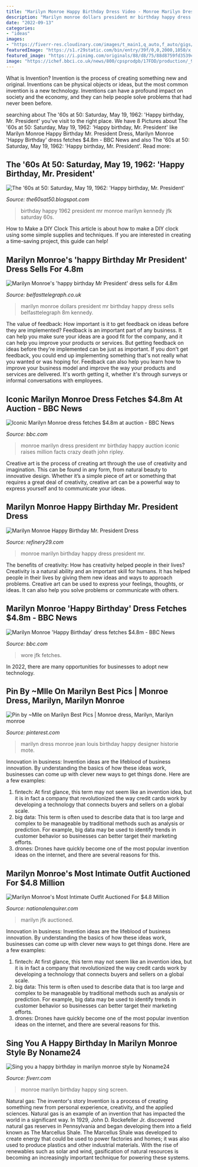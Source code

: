 ```yaml
---
title: "Marilyn Monroe Happy Birthday Dress Video - Monroe Marilyn Dress President Mr Birthday Happy Auction Iconic Raises Million Facts Crazy Death John Ripley"
description: "Marilyn monroe dollars president mr birthday happy dress sells belfasttelegraph 8m kennedy"
date: "2022-09-13"
categories:
- "ideas"
images:
- "https://fiverr-res.cloudinary.com/images/t_main1,q_auto,f_auto/gigs/2247500/original/marilyn-monroe/sing-you-a-happy-birthday-in-marilyn-monroe-style.jpg"
featuredImage: "https://s1.r29static.com/bin/entry/39f/0,0,2000,1050/x,80/1650255/image.jpg"
featured_image: "https://i.pinimg.com/originals/88/d8/75/88d8759fd3539cc8e82aa14688549d6c.jpg"
image: "https://ichef.bbci.co.uk/news/800/cpsprodpb/17FDD/production/_92496289_mediaitem92496286.jpg"
---
```



What is Invention?
Invention is the process of creating something new and original. Inventions can be physical objects or ideas, but the most common invention is a new technology. Inventions can have a profound impact on society and the economy, and they can help people solve problems that had never been before.

	

		
searching about The &#039;60s at 50: Saturday, May 19, 1962: &#039;Happy birthday, Mr. President&#039; you've visit to the right place. We have 8 Pictures about The &#039;60s at 50: Saturday, May 19, 1962: &#039;Happy birthday, Mr. President&#039; like Marilyn Monroe Happy Birthday Mr. President Dress, Marilyn Monroe &#039;Happy Birthday&#039; dress fetches $4.8m - BBC News and also The &#039;60s at 50: Saturday, May 19, 1962: &#039;Happy birthday, Mr. President&#039;. Read more:
		
    
## The &#039;60s At 50: Saturday, May 19, 1962: &#039;Happy Birthday, Mr. President&#039;

<img loading=lazy src="http://4.bp.blogspot.com/-lJFD6-OGq9U/T7TW-_W2c-I/AAAAAAAAATI/eP7T8qXCYLY/s320/marilyn-monroe-happy-birthday-jfk-sized.jpg" onerror="this.onerror=null;this.src='https://tse1.mm.bing.net/th?id=OIP.AEQ-agdg3Ooktt8dD7O18wAAAA&amp;pid=15.1';" alt="The &#039;60s at 50: Saturday, May 19, 1962: &#039;Happy birthday, Mr. President&#039;">

_Source: the60sat50.blogspot.com_

>birthday happy 1962 president mr monroe marilyn kennedy jfk saturday 60s. 

	

How to Make a DIY Clock
This article is about how to make a DIY clock using some simple supplies and techniques. If you are interested in creating a time-saving project, this guide can help!

    
## Marilyn Monroe&#039;s &#039;happy Birthday Mr President&#039; Dress Sells For 4.8m

<img loading=lazy src="https://cdn-03.belfasttelegraph.co.uk/entertainment/news/article35225710.ece/a705f/AUTOCROP/w620h342/PANews BT_P-1dc0c63d-13d3-4af8-ab00-98d8310cd9ce_I1.jpg" onerror="this.onerror=null;this.src='https://tse4.mm.bing.net/th?id=OIP.1mZYoJ2gk6LQH2TcYM9huAHaEF&amp;pid=15.1';" alt="Marilyn Monroe&#039;s &#039;happy birthday Mr President&#039; dress sells for 4.8m">

_Source: belfasttelegraph.co.uk_

>marilyn monroe dollars president mr birthday happy dress sells belfasttelegraph 8m kennedy. 

	

The value of feedback: How important is it to get feedback on ideas before they are implemented?
Feedback is an important part of any business. It can help you make sure your ideas are a good fit for the company, and it can help you improve your products or services. But getting feedback on ideas before they're implemented can be just as important. If you don't get feedback, you could end up implementing something that's not really what you wanted or was hoping for. Feedback can also help you learn how to improve your business model and improve the way your products and services are delivered. It's worth getting it, whether it's through surveys or informal conversations with employees.

    
## Iconic Marilyn Monroe Dress Fetches $4.8m At Auction - BBC News

<img loading=lazy src="https://ichef.bbci.co.uk/news/1024/branded_news/12D27/production/_92559077_mediaitem92559074.jpg" onerror="this.onerror=null;this.src='https://tse1.mm.bing.net/th?id=OIP.Zq_tEtTawmZsouxRgS_6kgHaEK&amp;pid=15.1';" alt="Iconic Marilyn Monroe dress fetches $4.8m at auction - BBC News">

_Source: bbc.com_

>monroe marilyn dress president mr birthday happy auction iconic raises million facts crazy death john ripley. 

	

Creative art is the process of creating art through the use of creativity and imagination. This can be found in any form, from natural beauty to innovative design. Whether it’s a simple piece of art or something that requires a great deal of creativity, creative art can be a powerful way to express yourself and to communicate your ideas.

    
## Marilyn Monroe Happy Birthday Mr. President Dress

<img loading=lazy src="https://s1.r29static.com/bin/entry/39f/0,0,2000,1050/x,80/1650255/image.jpg" onerror="this.onerror=null;this.src='https://tse1.mm.bing.net/th?id=OIP.dFL4-M7kZM29N7VxknFE3wHaD4&amp;pid=15.1';" alt="Marilyn Monroe Happy Birthday Mr. President Dress">

_Source: refinery29.com_

>monroe marilyn birthday happy dress president mr. 

	

The benefits of creativity: How has creativity helped people in their lives?
Creativity is a natural ability and an important skill for humans. It has helped people in their lives by giving them new ideas and ways to approach problems. Creative art can be used to express your feelings, thoughts, or ideas. It can also help you solve problems or communicate with others.

    
## Marilyn Monroe &#039;Happy Birthday&#039; Dress Fetches $4.8m - BBC News

<img loading=lazy src="https://ichef.bbci.co.uk/news/800/cpsprodpb/17FDD/production/_92496289_mediaitem92496286.jpg" onerror="this.onerror=null;this.src='https://tse3.mm.bing.net/th?id=OIP.AsPAoXubVJJVTV0_HPYeHgHaFT&amp;pid=15.1';" alt="Marilyn Monroe &#039;Happy Birthday&#039; dress fetches $4.8m - BBC News">

_Source: bbc.com_

>wore jfk fetches. 

	

In 2022, there are many opportunities for businesses to adopt new technology.

    
## Pin By ~Mlle On Marilyn Best Pics | Monroe Dress, Marilyn, Marilyn Monroe

<img loading=lazy src="https://i.pinimg.com/originals/88/d8/75/88d8759fd3539cc8e82aa14688549d6c.jpg" onerror="this.onerror=null;this.src='https://tse2.mm.bing.net/th?id=OIP.jBgjRCFvsvylWrOiNwlLvwAAAA&amp;pid=15.1';" alt="Pin by ~Mlle on Marilyn Best Pics | Monroe dress, Marilyn, Marilyn monroe">

_Source: pinterest.com_

>marilyn dress monroe jean louis birthday happy designer historie mote. 

	

Innovation in business:
Invention ideas are the lifeblood of business innovation. By understanding the basics of how these ideas work, businesses can come up with clever new ways to get things done. Here are a few examples: 
1. fintech: At first glance, this term may not seem like an invention idea, but it is in fact a company that revolutionized the way credit cards work by developing a technology that connects buyers and sellers on a global scale.
2. big data: This term is often used to describe data that is too large and complex to be manageable by traditional methods such as analysis or prediction. For example, big data may be used to identify trends in customer behavior so businesses can better target their marketing efforts. 
3. drones: Drones have quickly become one of the most popular invention ideas on the internet, and there are several reasons for this.

    
## Marilyn Monroe&#039;s Most Intimate Outfit Auctioned For $4.8 Million

<img loading=lazy src="https://cdn-ami-wordpress.heartyhosting.com/www.nationalenquirer.com/wp-content/uploads/2016/09/marilyn-monroe-happy-birthday-mr-president-dress-video-F.jpg?resize=540%2C400&amp;ssl=1" onerror="this.onerror=null;this.src='https://tse2.mm.bing.net/th?id=OIP.ygQ3Y2lKMVlUrWEtkPdBAgHaFf&amp;pid=15.1';" alt="Marilyn Monroe&#039;s Most Intimate Outfit Auctioned For $4.8 Million">

_Source: nationalenquirer.com_

>marilyn jfk auctioned. 

	

Innovation in business:
Invention ideas are the lifeblood of business innovation. By understanding the basics of how these ideas work, businesses can come up with clever new ways to get things done. Here are a few examples: 
1. fintech: At first glance, this term may not seem like an invention idea, but it is in fact a company that revolutionized the way credit cards work by developing a technology that connects buyers and sellers on a global scale.
2. big data: This term is often used to describe data that is too large and complex to be manageable by traditional methods such as analysis or prediction. For example, big data may be used to identify trends in customer behavior so businesses can better target their marketing efforts. 
3. drones: Drones have quickly become one of the most popular invention ideas on the internet, and there are several reasons for this.

    
## Sing You A Happy Birthday In Marilyn Monroe Style By Noname24

<img loading=lazy src="https://fiverr-res.cloudinary.com/images/t_main1,q_auto,f_auto/gigs/2247500/original/marilyn-monroe/sing-you-a-happy-birthday-in-marilyn-monroe-style.jpg" onerror="this.onerror=null;this.src='https://tse1.mm.bing.net/th?id=OIP.WxEwSbhueHqbT3WU3KbTtQHaEK&amp;pid=15.1';" alt="Sing you a happy birthday in marilyn monroe style by Noname24">

_Source: fiverr.com_

>monroe marilyn birthday happy sing screen. 

	

Natural gas: The inventor's story
Invention is a process of creating something new from personal experience, creativity, and the applied sciences. Natural gas is an example of an invention that has impacted the world in a significant way. In 1929, John D. Rockefeller Jr. discovered natural gas reserves in Pennsylvania and began developing them into a field known as The Marcellus Shale. The Marcellus Shale was developed to create energy that could be used to power factories and homes; it was also used to produce plastics and other industrial materials. With the rise of renewables such as solar and wind, gasification of natural resources is becoming an increasingly important technique for powering these systems.

